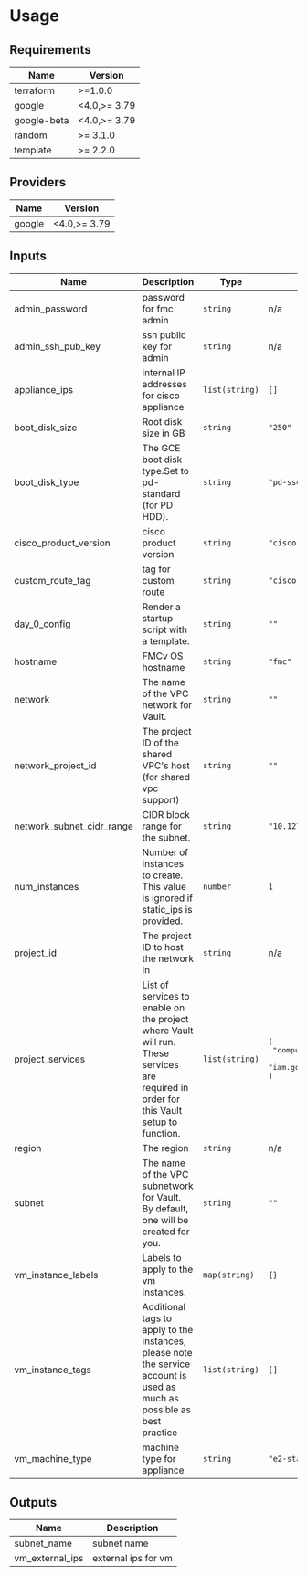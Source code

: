 # Usage
<!--- BEGIN_TF_DOCS --->
## Requirements

| Name | Version |
|------|---------|
| terraform | >=1.0.0 |
| google | <4.0,>= 3.79 |
| google-beta | <4.0,>= 3.79 |
| random | >= 3.1.0 |
| template | >= 2.2.0 |

## Providers

| Name | Version |
|------|---------|
| google | <4.0,>= 3.79 |

## Inputs

| Name | Description | Type | Default | Required |
|------|-------------|------|---------|:--------:|
| admin\_password | password for fmc admin | `string` | n/a | yes |
| admin\_ssh\_pub\_key | ssh public key for admin | `string` | n/a | yes |
| appliance\_ips | internal IP addresses for cisco appliance | `list(string)` | `[]` | no |
| boot\_disk\_size | Root disk size in GB | `string` | `"250"` | no |
| boot\_disk\_type | The GCE boot disk type.Set to pd-standard (for PD HDD). | `string` | `"pd-ssd"` | no |
| cisco\_product\_version | cisco product version | `string` | `"cisco-fmcv-7-0-0-94"` | no |
| custom\_route\_tag | tag for custom route | `string` | `"cisco-fmc"` | no |
| day\_0\_config | Render a startup script with a template. | `string` | `""` | no |
| hostname | FMCv OS hostname | `string` | `"fmc"` | no |
| network | The name of the VPC network for Vault. | `string` | `""` | no |
| network\_project\_id | The project ID of the shared VPC's host (for shared vpc support) | `string` | `""` | no |
| network\_subnet\_cidr\_range | CIDR block range for the subnet. | `string` | `"10.127.0.0/24"` | no |
| num\_instances | Number of instances to create. This value is ignored if static\_ips is provided. | `number` | `1` | no |
| project\_id | The project ID to host the network in | `string` | n/a | yes |
| project\_services | List of services to enable on the project where Vault will run. These services are required in order for this Vault setup to function. | `list(string)` | <pre>[<br>  "compute.googleapis.com",<br>  "iam.googleapis.com"<br>]</pre> | no |
| region | The region | `string` | n/a | yes |
| subnet | The name of the VPC subnetwork for Vault. By default, one will be created for you. | `string` | `""` | no |
| vm\_instance\_labels | Labels to apply to the vm instances. | `map(string)` | `{}` | no |
| vm\_instance\_tags | Additional tags to apply to the instances, please note the service account is used as much as possible as best practice | `list(string)` | `[]` | no |
| vm\_machine\_type | machine type for appliance | `string` | `"e2-standard-4"` | no |

## Outputs

| Name | Description |
|------|-------------|
| subnet\_name | subnet name |
| vm\_external\_ips | external ips for vm |

<!--- END_TF_DOCS --->
